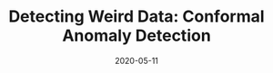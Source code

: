 ---
type: blog
layout: archive
date: 2020-05-11
title: "Detecting Weird Data: Conformal Anomaly Detection"
header:
  teaser: "https://miro.medium.com/max/770/1*k0e3p3FrN0PghnAVzxTQIw.png"
excerpt: "Weird data is important. Often in data science, the goal is to discover trends in the data. However, consider doctors looking at images of…"
category:
  - Machine Learning
  - Statistics
redirect_url: https://towardsdatascience.com/detecting-weird-data-conformal-anomaly-detection-20afb36c7bcd
---